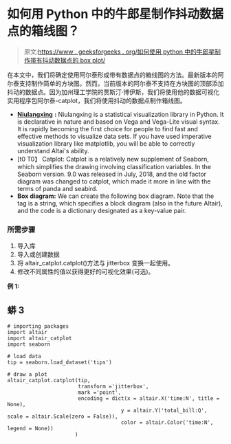 # 如何用 Python 中的牛郎星制作抖动数据点的箱线图？

> 原文:[https://www . geeksforgeeks . org/如何使用 python 中的牛郎星制作带有抖动数据点的 box plot/](https://www.geeksforgeeks.org/how-to-make-boxplot-with-jittered-data-points-using-altair-in-python/)

在本文中，我们将确定使用阿尔泰形成带有数据点的箱线图的方法。最新版本的阿尔泰支持制作简单的方块图。然而，当前版本的阿尔泰不支持在方块图的顶部添加抖动的数据点。因为加州理工学院的贾斯汀·博伊斯，我们将使用他的数据可视化实用程序包阿尔泰-catplot，我们将使用抖动的数据点制作箱线图。

*   [**Niulangxing**](https://www.geeksforgeeks.org/introduction-to-altair-in-python/) **:** Niulangxing is a statistical visualization library in Python. It is declarative in nature and based on Vega and Vega-Lite visual syntax. It is rapidly becoming the first choice for people to find fast and effective methods to visualize data sets. If you have used imperative visualization library like matplotlib, you will be able to correctly understand Altai's ability.
*   [t0 T0】 Catplot: Catplot is a relatively new supplement of Seaborn, which simplifies the drawing involving classification variables. In the Seaborn version. 9.0 was released in July, 2018, and the old factor diagram was changed to catplot, which made it more in line with the terms of panda and seabird.
*   **Box diagram:** We can create the following box diagram. Note that the tag is a string, which specifies a block diagram (also in the future Altair), and the code is a dictionary designated as a key-value pair.

### 所需步骤

1.  导入库
2.  导入或创建数据
3.  将 altair_catplot.catplot()方法与 jitterbox 变换一起使用。
4.  修改不同属性的值以获得更好的可视化效果(可选)。

**例 1:**

## 蟒 3

```
# importing packages
import altair
import altair_catplot
import seaborn

# load data
tip = seaborn.load_dataset('tips')

# draw a plot
altair_catplot.catplot(tip,
                       transform ='jitterbox',
                       mark ='point',
                       encoding = dict(x = altair.X('time:N', title = None),
                                     y = altair.Y('total_bill:Q', scale = altair.Scale(zero = False)),
                                     color = altair.Color('time:N', legend = None))
                      )
```